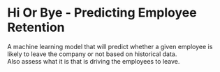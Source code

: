 # Hi Or Bye - Predicting Employee Retention

A machine learning model that will predict whether a given employee is likely to leave the company or not based on historical data.  
Also assess what it is that is driving the employees to leave.